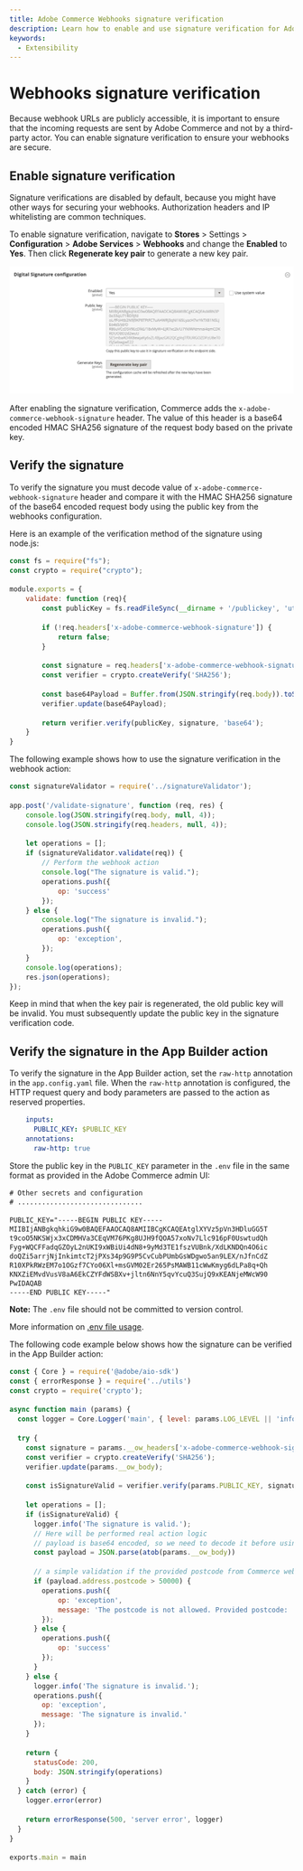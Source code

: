 ```yaml
---
title: Adobe Commerce Webhooks signature verification
description: Learn how to enable and use signature verification for Adobe Commerce Webhooks.
keywords:
  - Extensibility
---
```


# Webhooks signature verification

Because webhook URLs are publicly accessible, it is important to ensure that the incoming requests are sent by Adobe Commerce and not by a third-party actor. You can enable signature verification to ensure your webhooks are secure.

## Enable signature verification

Signature verifications are disabled by default, because you might have other ways for securing your webhooks. Authorization headers and IP whitelisting are common techniques.

To enable signature verification, navigate to **Stores** > Settings > **Configuration** > **Adobe Services** > **Webhooks** and change the **Enabled** to **Yes**. Then click **Regenerate key pair** to generate a new key pair.

![Webhooks configuration](../_images/webhooks/signature-configuration.png)

After enabling the signature verification, Commerce adds the `x-adobe-commerce-webhook-signature` header. The value of this header is a base64 encoded HMAC SHA256 signature of the request body based on the private key.

## Verify the signature

To verify the signature you must decode value of `x-adobe-commerce-webhook-signature` header and compare it with the HMAC SHA256 signature of the base64 encoded request body using the public key from the webhooks configuration.

Here is an example of the verification method of the signature using node.js:

```javascript
const fs = require("fs");
const crypto = require("crypto");

module.exports = {
    validate: function (req){
        const publicKey = fs.readFileSync(__dirname + '/publickey', 'utf-8');

        if (!req.headers['x-adobe-commerce-webhook-signature']) {
            return false;
        }

        const signature = req.headers['x-adobe-commerce-webhook-signature'];
        const verifier = crypto.createVerify('SHA256');

        const base64Payload = Buffer.from(JSON.stringify(req.body)).toString('base64');
        verifier.update(base64Payload);

        return verifier.verify(publicKey, signature, 'base64');
    }
}
```

The following example shows how to use the signature verification in the webhook action:

```javascript
const signatureValidator = require('../signatureValidator');

app.post('/validate-signature', function (req, res) {
    console.log(JSON.stringify(req.body, null, 4));
    console.log(JSON.stringify(req.headers, null, 4));

    let operations = [];
    if (signatureValidator.validate(req)) {
        // Perform the webhook action
        console.log("The signature is valid.");
        operations.push({
            op: 'success'
        });
    } else {
        console.log("The signature is invalid.");
        operations.push({
            op: 'exception',
        });
    }
    console.log(operations);
    res.json(operations);
});
```

Keep in mind that when the key pair is regenerated, the old public key will be invalid. You must subsequently update the public key in the signature verification code.

## Verify the signature in the App Builder action

To verify the signature in the App Builder action, set the `raw-http` annotation in the `app.config.yaml` file. When the `raw-http` annotation is configured, the HTTP request query and body parameters are passed to the action as reserved properties.

```yaml
    inputs:
      PUBLIC_KEY: $PUBLIC_KEY
    annotations:
      raw-http: true
```

Store the public key in the `PUBLIC_KEY` parameter in the `.env` file in the same format as provided in the Adobe Commerce admin UI:

```env
# Other secrets and configuration
# ...............................

PUBLIC_KEY="-----BEGIN PUBLIC KEY-----
MIIBIjANBgkqhkiG9w0BAQEFAAOCAQ8AMIIBCgKCAQEAtglXYVz5pVn3HDluGG5T
t9coO5NKSWjx3xCDMHVa3CEqVM76PKg8UJH9fQOA57xoNv7Llc916pF0UswtudQh
Fyg+WQCFFadqGZOyL2nUKI9xWBiUi4dN8+9yMd3TE1fszVUBnk/XdLKNDQn4O6ic
doQZi5arrjNjInkimtcT2jPXs34p9G9P5CvCubPUmbGsWDgwo5an9LEX/nJfnCdZ
R10XPkRWzEM7o1OGzf7CYo06Xl+msGVM02Er265PsMAWB11cWwKmyg6dLPa8q+Qh
KNXZiEMvdVusV8aA6EkCZYFdWSBXv+jltn6NnY5qvYcuQ3SujQ9xKEANjeMWcW90
PwIDAQAB
-----END PUBLIC KEY-----"
```

**Note:** The `.env` file should not be committed to version control.

More information on [.env file usage](https://developer.adobe.com/app-builder/docs/guides/configuration/#env).


The following code example below shows how the signature can be verified in the App Builder action:

```javascript
const { Core } = require('@adobe/aio-sdk')
const { errorResponse } = require('../utils')
const crypto = require('crypto');

async function main (params) {
  const logger = Core.Logger('main', { level: params.LOG_LEVEL || 'info' })

  try {
    const signature = params.__ow_headers['x-adobe-commerce-webhook-signature'] || '';
    const verifier = crypto.createVerify('SHA256');
    verifier.update(params.__ow_body);

    const isSignatureValid = verifier.verify(params.PUBLIC_KEY, signature, 'base64');

    let operations = [];
    if (isSignatureValid) {
      logger.info('The signature is valid.');
      // Here will be performed real action logic
      // payload is base64 encoded, so we need to decode it before using   
      const payload = JSON.parse(atob(params.__ow_body))

      // a simple validation if the provided postcode from Commerce webhook is less than 50000  
      if (payload.address.postcode > 50000) {
        operations.push({
            op: 'exception',
            message: 'The postcode is not allowed. Provided postcode: ' + payload.address.postcode
        });
      } else {
        operations.push({
            op: 'success'
        });
      }
    } else {
      logger.info('The signature is invalid.');
      operations.push({
        op: 'exception',
        message: 'The signature is invalid.'
      });
    }

    return {
      statusCode: 200,
      body: JSON.stringify(operations)
    }
  } catch (error) {
    logger.error(error)

    return errorResponse(500, 'server error', logger)
  }
}

exports.main = main
```
